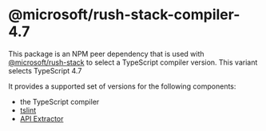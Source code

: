 # @microsoft/rush-stack-compiler-4.7

This package is an NPM peer dependency that is used with
[@microsoft/rush-stack](https://www.npmjs.com/package/@microsoft/rush-stack)
to select a TypeScript compiler version. This variant selects TypeScript 4.7

It provides a supported set of versions for the following components:

- the TypeScript compiler
- [tslint](https://github.com/palantir/tslint#readme)
- [API Extractor](https://api-extractor.com/)

